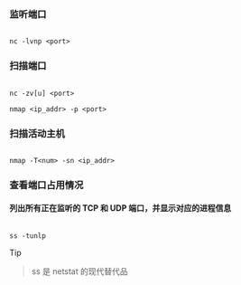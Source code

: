 [^tag]: linux


### 监听端口

  

```shell

nc -lvnp <port>

```

  

### 扫描端口

  

```shell

nc -zv[u] <port>

nmap <ip_addr> -p <port>

```

  

### 扫描活动主机

  

```shell

nmap -T<num> -sn <ip_addr>

```


### 查看端口占用情况



#### 列出所有正在监听的 TCP 和 UDP 端口，并显示对应的进程信息

  

```shell

ss -tunlp

```

  

> [!tip]

> ss 是 netstat 的现代替代品
